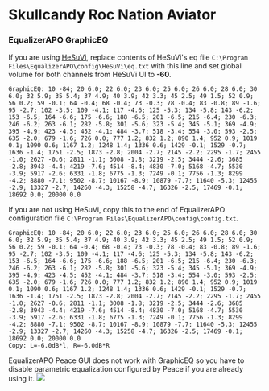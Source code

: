 # Skullcandy Roc Nation Aviator
### EqualizerAPO GraphicEQ
If you are using [HeSuVi](https://sourceforge.net/projects/hesuvi/), replace contents of HeSuVi's eq file `C:\Program Files\EqualizerAPO\config\HeSuVi\eq.txt` with this line and set global volume for both channels from HeSuVi UI to **-60**.
```
GraphicEQ: 10 -84; 20 6.0; 22 6.0; 23 6.0; 25 6.0; 26 6.0; 28 6.0; 30 6.0; 32 5.9; 35 5.4; 37 4.9; 40 3.9; 42 3.3; 45 2.5; 49 1.5; 52 0.9; 56 0.2; 59 -0.1; 64 -0.4; 68 -0.4; 73 -0.3; 78 -0.4; 83 -0.8; 89 -1.6; 95 -2.7; 102 -3.5; 109 -4.1; 117 -4.6; 125 -5.3; 134 -5.8; 143 -6.2; 153 -6.5; 164 -6.6; 175 -6.6; 188 -6.5; 201 -6.5; 215 -6.4; 230 -6.3; 246 -6.2; 263 -6.1; 282 -5.8; 301 -5.6; 323 -5.4; 345 -5.1; 369 -4.9; 395 -4.9; 423 -4.5; 452 -4.1; 484 -3.7; 518 -3.4; 554 -3.0; 593 -2.5; 635 -2.0; 679 -1.6; 726 0.0; 777 1.2; 832 1.2; 890 1.4; 952 0.9; 1019 0.1; 1090 0.6; 1167 1.2; 1248 1.4; 1336 0.6; 1429 -0.1; 1529 -0.7; 1636 -1.4; 1751 -2.5; 1873 -2.8; 2004 -2.7; 2145 -2.2; 2295 -1.7; 2455 -1.0; 2627 -0.6; 2811 -1.1; 3008 -1.8; 3219 -2.5; 3444 -2.6; 3685 -2.8; 3943 -4.4; 4219 -7.6; 4514 -8.4; 4830 -7.0; 5168 -4.7; 5530 -3.9; 5917 -2.6; 6331 -1.8; 6775 -1.3; 7249 -0.1; 7756 -1.3; 8299 -4.2; 8880 -7.1; 9502 -8.7; 10167 -8.9; 10879 -7.7; 11640 -5.3; 12455 -2.9; 13327 -2.7; 14260 -4.3; 15258 -4.7; 16326 -2.5; 17469 -0.1; 18692 0.0; 20000 0.0
```
If you are not using HeSuVi, copy this to the end of EqualizerAPO configuration file `C:\Program Files\EqualizerAPO\config\config.txt`.
```
GraphicEQ: 10 -84; 20 6.0; 22 6.0; 23 6.0; 25 6.0; 26 6.0; 28 6.0; 30 6.0; 32 5.9; 35 5.4; 37 4.9; 40 3.9; 42 3.3; 45 2.5; 49 1.5; 52 0.9; 56 0.2; 59 -0.1; 64 -0.4; 68 -0.4; 73 -0.3; 78 -0.4; 83 -0.8; 89 -1.6; 95 -2.7; 102 -3.5; 109 -4.1; 117 -4.6; 125 -5.3; 134 -5.8; 143 -6.2; 153 -6.5; 164 -6.6; 175 -6.6; 188 -6.5; 201 -6.5; 215 -6.4; 230 -6.3; 246 -6.2; 263 -6.1; 282 -5.8; 301 -5.6; 323 -5.4; 345 -5.1; 369 -4.9; 395 -4.9; 423 -4.5; 452 -4.1; 484 -3.7; 518 -3.4; 554 -3.0; 593 -2.5; 635 -2.0; 679 -1.6; 726 0.0; 777 1.2; 832 1.2; 890 1.4; 952 0.9; 1019 0.1; 1090 0.6; 1167 1.2; 1248 1.4; 1336 0.6; 1429 -0.1; 1529 -0.7; 1636 -1.4; 1751 -2.5; 1873 -2.8; 2004 -2.7; 2145 -2.2; 2295 -1.7; 2455 -1.0; 2627 -0.6; 2811 -1.1; 3008 -1.8; 3219 -2.5; 3444 -2.6; 3685 -2.8; 3943 -4.4; 4219 -7.6; 4514 -8.4; 4830 -7.0; 5168 -4.7; 5530 -3.9; 5917 -2.6; 6331 -1.8; 6775 -1.3; 7249 -0.1; 7756 -1.3; 8299 -4.2; 8880 -7.1; 9502 -8.7; 10167 -8.9; 10879 -7.7; 11640 -5.3; 12455 -2.9; 13327 -2.7; 14260 -4.3; 15258 -4.7; 16326 -2.5; 17469 -0.1; 18692 0.0; 20000 0.0
Copy: L=-6.0dB*l, R=-6.0dB*R
```
EqualizerAPO Peace GUI does not work with GraphicEQ so you have to disable parametric equalization configured by Peace if you are already using it.
![](https://raw.githubusercontent.com/jaakkopasanen/AutoEq/master/results/Sonoma%20Model%20One/innerfidelity/onear/Skullcandy%20Roc%20Nation%20Aviator/Skullcandy%20Roc%20Nation%20Aviator.png)
